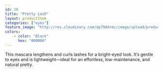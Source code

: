 ```yaml
---
id: 28
title: "Pretty Lash"
layout: productItem
categories: ["eyes"]
feature_image: "http://res.cloudinary.com/dp79ddrmc/image/upload/products/prettyLash.jpg"
colors:
    - color: "Black"
      hex: "000000"
---
```

This mascara lengthens and curls lashes for a bright-eyed look. It’s gentle to eyes and is lightweight—ideal for an effortless, low-maintenance, and natural pretty.